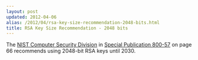 ```yaml
---
layout: post
updated: 2012-04-06
alias: /2012/04/rsa-key-size-recommendation-2048-bits.html
title: RSA Key Size Recommendation - 2048 bits
---
```

The <a href="http://csrc.nist.gov/" target="_blank">NIST Computer Security Division</a>&nbsp;in&nbsp;<a href="http://csrc.nist.gov/publications/nistpubs/800-57/sp800-57-Part1-revised2_Mar08-2007.pdf" target="_blank">Special Publication 800-57</a>&nbsp;on page 66 recommends using 2048-bit RSA keys&nbsp;until 2030.